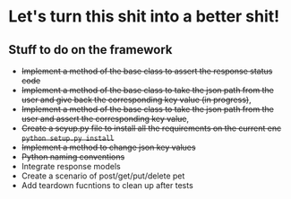 # Let's turn this shit into a better shit!



## Stuff to do on the framework

- ~~Implement a method of the base class to assert the response status code~~
- ~~Implement a method of the base class to take the json path from the user and give back the corresponding key value (in progress)~~,
- ~~Implement a method of the base class to take the json path from the user and assert the corresponding key value~~,
- ~~Create a seyup.py file to install all the requirements on the current enc ```python setup.py install```~~
- ~~Implement a method to change json key values~~
- ~~Python naming conventions~~
- Integrate response models
- Create a scenario of post/get/put/delete pet
- Add teardown fucntions to clean up after tests
